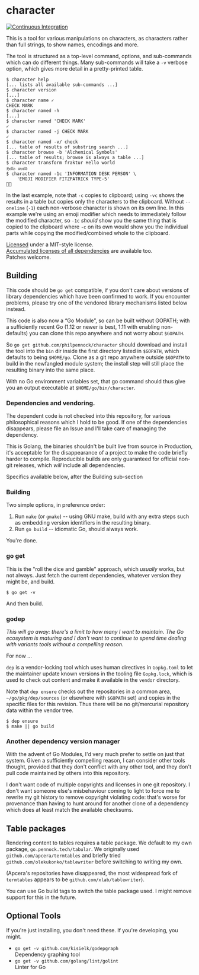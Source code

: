 character
=========

[![Continuous Integration](https://secure.travis-ci.org/philpennock/character.svg?branch=master)](http://travis-ci.org/philpennock/character)

This is a tool for various manipulations on characters, as characters rather
than full strings, to show names, encodings and more.

The tool is structured as a top-level command, options, and sub-commands which
can do different things.  Many sub-commands will take a `-v` verbose option,
which gives more detail in a pretty-printed table.

```console
$ character help
[... lists all available sub-commands ...]
$ character version
[...]
$ character name ✓
CHECK MARK
$ character named -h
[...]
$ character named 'CHECK MARK'
✓
$ character named -j CHECK MARK
✓
$ character named -v/ check
[... table of results of substring search ...]
$ character browse -b 'Alchemical Symbols'
[... table of results; browse is always a table ...]
$ character transform fraktur Hello world
ℌ𝔢𝔩𝔩𝔬 𝔴𝔬𝔯𝔩𝔡
$ character named -1c 'INFORMATION DESK PERSON' \
    'EMOJI MODIFIER FITZPATRICK TYPE-5'
💁🏾
```

In the last example, note that `-c` copies to clipboard; using `-vc` shows the
results in a table but copies only the characters to the clipboard.  Without
`--oneline` (`-1`) each non-verbose character is shown on its own line.  In
this example we're using an emoji modifier which needs to immediately follow
the modified character, so `-1c` _should_ show you the same thing that is
copied to the clipboard where `-c` on its own would show you the individual
parts while copying the modified/combined whole to the clipboard.

[Licensed](./LICENSE.txt) under a MIT-style license.  
[Accumulated licenses of all dependencies](./LICENSES_all.txt) are available
too.  
Patches welcome.


Building
--------

This code should be `go get` compatible, if you don't care about versions of
library dependencies which have been confirmed to work.  If you encounter
problems, please try one of the vendored library mechanisms listed below
instead.

This code is also now a “Go Module”, so can be built without GOPATH; with a
sufficiently recent Go (1.12 or newer is best, 1.11 with enabling
non-defaults) you can clone this repo anywhere and not worry about `$GOPATH`.

So `go get github.com/philpennock/character` should download and install the
tool into the `bin` dir inside the first directory listed in `$GOPATH`, which
defaults to being `$HOME/go`.  Clone as a git repo anywhere outside `$GOPATH`
to build in the newfangled module system; the install step will still place
the resulting binary into the same place.

With no Go environment variables set, that go command should thus give you an
output executable at `$HOME/go/bin/character`.


### Dependencies and vendoring.

The dependent code is not checked into this repository, for various
philosophical reasons which I hold to be good.  If one of the dependencies
disappears, please file an Issue and I'll take care of managing the
dependency.

This is Golang, the binaries shouldn't be built live from source in
Production, it's acceptable for the disappearance of a project to make the
code briefly harder to compile.  Reproducible builds are only guaranteed for
official non-git releases, which _will_ include all dependencies.

Specifics available below, after the Building sub-section


### Building

Two simple options, in preference order:

1. Run `make` (or `gmake`) -- using GNU make, build with any extra steps such
   as embedding version identifiers in the resulting binary.
2. Run `go build` -- idiomatic Go, should always work.

You're done.


### go get

This is the "roll the dice and gamble" approach, which _usually_ works, but
not always.  Just fetch the current dependencies, whatever version they might
be, and build.

```console
$ go get -v
```

And then build.


### godep

_This will go away: there's a limit to how many I want to maintain.  The Go
ecosystem is maturing and I don't want to continue to spend time dealing with
variants tools without a compelling reason._

For now ...

`dep` is a vendor-locking tool which uses human directives in `Gopkg.toml` to
let the maintainer update known versions in the tooling file `Gopkg.lock`,
which is used to check out content and make it available in the `vendor`
directory.

Note that `dep ensure` checks out the repositories in a common area,
`~/go/pkg/dep/sources` (or elsewhere with `$GOPATH` set) and copies in the
specific files for this revision.  Thus there will be no git/mercurial
repository data within the vendor tree.

```console
$ dep ensure
$ make || go build
```


### Another dependency version manager

With the advent of Go Modules, I'd very much prefer to settle on just that
system.  Given a sufficiently compelling reason, I can consider other tools
thought, provided that they don't conflict with any other tool, and they don't
pull code maintained by others into this repository.

I don't want code of multiple copyrights and licenses in one git repository.
I don't want someone else's misbehaviour coming to light to force me to
rewrite my git history to remove copyright violating code: that's worse for
provenance than having to hunt around for another clone of a dependency which
does at least match the available checksums.


Table packages
--------------

Rendering content to tables requires a table package.  We default to my own
package, `go.pennock.tech/tabular`.  We originally used
`github.com/apcera/termtables` and briefly tried
`github.com/olekukonko/tablewriter` before switching to writing my own.

(Apcera's repositories have disappeared, the most widespread fork of
`termtables` appears to be `github.com/xlab/tablewriter`).

You can use Go build tags to switch the table package used.  I might remove
support for this in the future.


Optional Tools
--------------

If you're just installing, you don't need these.  If you're developing, you
might.

* `go get -v github.com/kisielk/godepgraph`  
   Dependency graphing tool
* `go get -v github.com/golang/lint/golint`  
  Linter for Go

